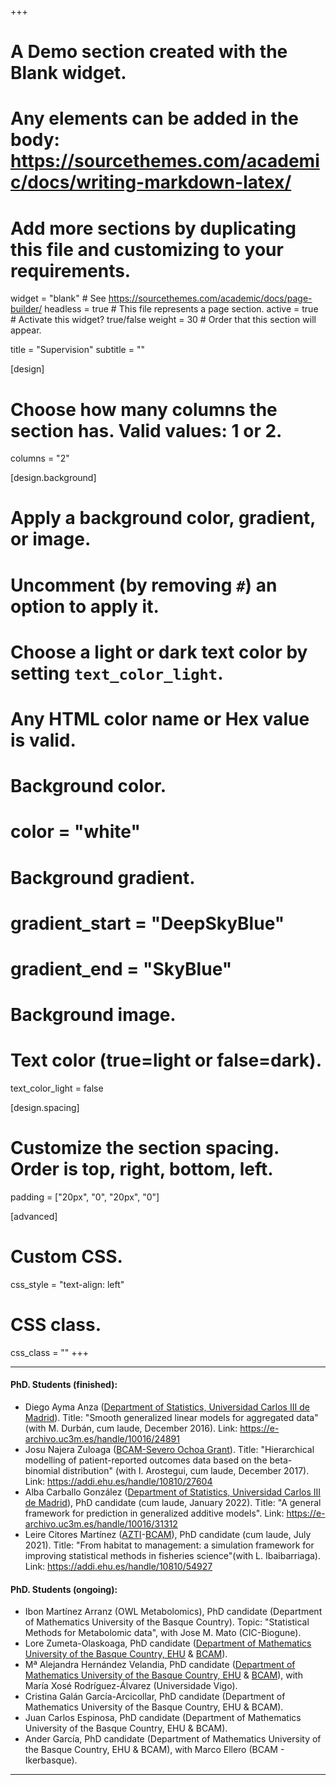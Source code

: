 +++
# A Demo section created with the Blank widget.
# Any elements can be added in the body: https://sourcethemes.com/academic/docs/writing-markdown-latex/
# Add more sections by duplicating this file and customizing to your requirements.

widget = "blank"  # See https://sourcethemes.com/academic/docs/page-builder/
headless = true  # This file represents a page section.
active = true # Activate this widget? true/false
weight = 30  # Order that this section will appear.

title = "Supervision"
subtitle = ""

[design]
  # Choose how many columns the section has. Valid values: 1 or 2.
  columns = "2"

[design.background]
  # Apply a background color, gradient, or image.
  #   Uncomment (by removing `#`) an option to apply it.
  #   Choose a light or dark text color by setting `text_color_light`.
  #   Any HTML color name or Hex value is valid.

  # Background color.
  # color = "white"

  # Background gradient.
  # gradient_start = "DeepSkyBlue"
  # gradient_end = "SkyBlue"

  # Background image.

  # Text color (true=light or false=dark).
  text_color_light = false

[design.spacing]
  # Customize the section spacing. Order is top, right, bottom, left.
   padding = ["20px", "0", "20px", "0"]

[advanced]
 # Custom CSS.
 css_style = "text-align: left"

 # CSS class.
 css_class = ""
+++

------------------------------------------------------------

#### PhD. Students (finished):

- Diego Ayma Anza ([Department of Statistics, Universidad Carlos III de Madrid](https://www.uc3m.es/statistics-department/home)). Title: "Smooth generalized linear models for aggregated data" (with M. Durbán, cum laude, December 2016). Link: https://e-archivo.uc3m.es/handle/10016/24891
- Josu Najera Zuloaga ([BCAM-Severo Ochoa Grant](http://www.bcamath.org/en/)). Title: "Hierarchical modelling of patient-reported outcomes data based on the beta-binomial distribution" (with I. Arostegui, cum laude, December 2017). Link: https://addi.ehu.es/handle/10810/27604
- Alba Carballo González ([Department of Statistics, Universidad Carlos III de Madrid](ttps://www.uc3m.es/statistics-department/home)), PhD candidate (cum laude, January 2022). Title: "A general framework for prediction in generalized additive models". Link: https://e-archivo.uc3m.es/handle/10016/31312
- Leire Citores Martínez ([AZTI](https://www.azti.es/en/)-[BCAM](http://www.bcamath.org/en/)), PhD candidate (cum laude, July 2021). Title: "From habitat to management: a simulation framework for improving statistical methods in fisheries science"(with L. Ibaibarriaga). Link: https://addi.ehu.es/handle/10810/54927

#### PhD. Students (ongoing):

- Ibon Martínez Arranz (OWL Metabolomics), PhD candidate (Department of Mathematics University of the Basque Country). Topic: "Statistical Methods for Metabolomic data", with Jose M. Mato (CIC-Biogune).
- Lore Zumeta-Olaskoaga, PhD candidate ([Department of Mathematics University of the Basque Country, EHU](https://www.ehu.eus/en/web/departamento-matematicas/home) & [BCAM](http://www.bcamath.org/en/)).
- Mª Alejandra Hernández Velandia, PhD candidate ([Department of Mathematics University of the Basque Country, EHU](https://www.ehu.eus/en/web/departamento-matematicas/home) & [BCAM](http://www.bcamath.org/en/)), with María Xosé Rodríguez-Álvarez (Universidade Vigo).
- Cristina Galán García-Arcicollar, PhD candidate (Department of Mathematics University of the Basque Country, EHU & BCAM).
- Juan Carlos Espinosa, PhD candidate (Department of Mathematics University of the Basque Country, EHU & BCAM).
- Ander García, PhD candidate (Department of Mathematics University of the Basque Country, EHU & BCAM), with Marco Ellero (BCAM - Ikerbasque).


------------------------------------------------------------
